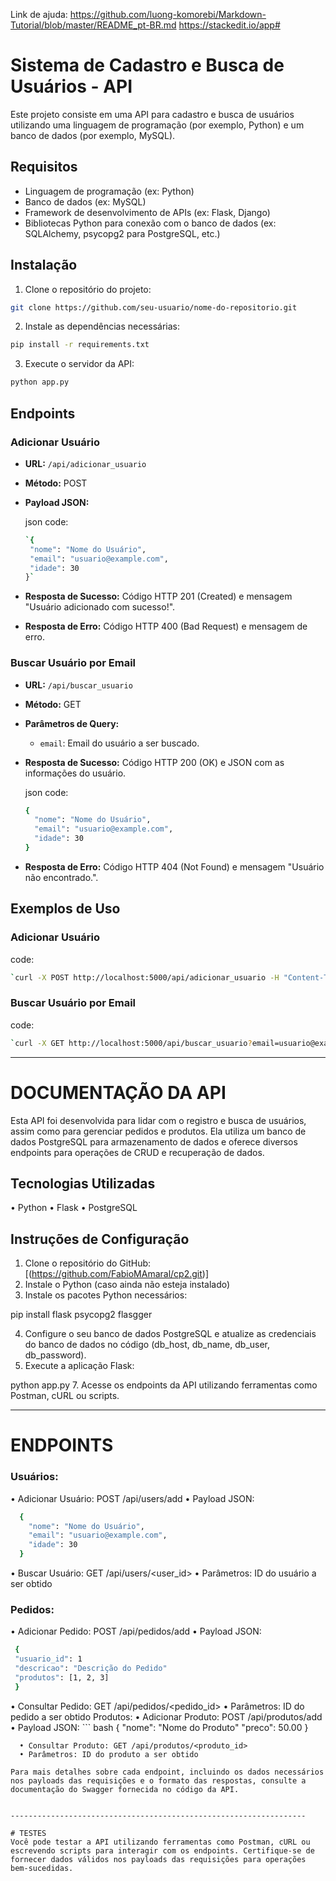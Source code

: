 Link de ajuda:
https://github.com/luong-komorebi/Markdown-Tutorial/blob/master/README_pt-BR.md
https://stackedit.io/app#

# Sistema de Cadastro e Busca de Usuários - API

Este projeto consiste em uma API para cadastro e busca de usuários utilizando uma linguagem de programação (por exemplo, Python) e um banco de dados (por exemplo, MySQL).

## Requisitos

- Linguagem de programação (ex: Python)
- Banco de dados (ex: MySQL)
- Framework de desenvolvimento de APIs (ex: Flask, Django)
- Bibliotecas Python para conexão com o banco de dados (ex: SQLAlchemy, psycopg2 para PostgreSQL, etc.)

## Instalação

1. Clone o repositório do projeto:

```bash
git clone https://github.com/seu-usuario/nome-do-repositorio.git
```

2. Instale as dependências necessárias:
```bash
pip install -r requirements.txt
```
3. Execute o servidor da API:
```bash
python app.py
```

## Endpoints
### Adicionar Usuário

-   **URL:** `/api/adicionar_usuario`
-   **Método:** POST
-   **Payload JSON:**
   
    json code:
     ```bash
    `{
      "nome": "Nome do Usuário",
      "email": "usuario@example.com",
      "idade": 30
    }` 
    ```
-   **Resposta de Sucesso:** Código HTTP 201 (Created) e mensagem "Usuário adicionado com sucesso!".
-   **Resposta de Erro:** Código HTTP 400 (Bad Request) e mensagem de erro.

### Buscar Usuário por Email

-   **URL:** `/api/buscar_usuario`
-   **Método:** GET
-   **Parâmetros de Query:**
    -   `email`: Email do usuário a ser buscado.
-   **Resposta de Sucesso:** Código HTTP 200 (OK) e JSON com as informações do usuário.
    
    json code:
    ```bash
    {
      "nome": "Nome do Usuário",
      "email": "usuario@example.com",
      "idade": 30
    } 
    ```
-   **Resposta de Erro:** Código HTTP 404 (Not Found) e mensagem "Usuário não encontrado.".
## Exemplos de Uso

### Adicionar Usuário

code:
```bash
`curl -X POST http://localhost:5000/api/adicionar_usuario -H "Content-Type: application/json" -d '{"nome": "Novo Usuário", "email": "novo@example.com", "idade": 25}'` 
 ```
### Buscar Usuário por Email

code:
```bash
`curl -X GET http://localhost:5000/api/buscar_usuario?email=usuario@example.com`
 ```



------------------------------------------------------------------
# DOCUMENTAÇÃO DA API

Esta API foi desenvolvida para lidar com o registro e busca de usuários, assim como para gerenciar pedidos e produtos. Ela utiliza um banco de dados PostgreSQL para armazenamento de dados e oferece diversos endpoints para operações de CRUD e recuperação de dados.


## Tecnologias Utilizadas
•	Python
•	Flask
•	PostgreSQL


## Instruções de Configuração
1.	Clone o repositório do GitHub: [(https://github.com/FabioMAmaral/cp2.git)]
2.	Instale o Python (caso ainda não esteja instalado)
3.	Instale os pacotes Python necessários:

pip install flask psycopg2 flasgger 

4.	Configure o seu banco de dados PostgreSQL e atualize as credenciais do banco de dados no código (db_host, db_name, db_user, db_password).
5.	Execute a aplicação Flask:
   
python app.py 
7.	Acesse os endpoints da API utilizando ferramentas como Postman, cURL ou scripts.


------------------------------------------------------------------

# ENDPOINTS
  
### Usuários:
  •	Adicionar Usuário: POST /api/users/add
  •	Payload JSON:
  ```bash
    {
      "nome": "Nome do Usuário",
      "email": "usuario@example.com",
      "idade": 30
    } 
  ```

  •	Buscar Usuário: GET /api/users/<user_id>
  •	Parâmetros: ID do usuário a ser obtido
### Pedidos:
  •	Adicionar Pedido: POST /api/pedidos/add
  •	Payload JSON:
  ``` bash
   { 
   "usuario_id": 1 
   "descricao": "Descrição do Pedido" 
   "produtos": [1, 2, 3] 
   }
```
  •	Consultar Pedido: GET /api/pedidos/<pedido_id>
  •	Parâmetros: ID do pedido a ser obtido
Produtos:
  •	Adicionar Produto: POST /api/produtos/add
  •	Payload JSON: 
    ``` bash
   { 
   "nome": "Nome do Produto"
   "preco": 50.00 
   }
```
  •	Consultar Produto: GET /api/produtos/<produto_id>
  •	Parâmetros: ID do produto a ser obtido
  
Para mais detalhes sobre cada endpoint, incluindo os dados necessários nos payloads das requisições e o formato das respostas, consulte a documentação do Swagger fornecida no código da API.


------------------------------------------------------------------

# TESTES
Você pode testar a API utilizando ferramentas como Postman, cURL ou escrevendo scripts para interagir com os endpoints. Certifique-se de fornecer dados válidos nos payloads das requisições para operações bem-sucedidas.
